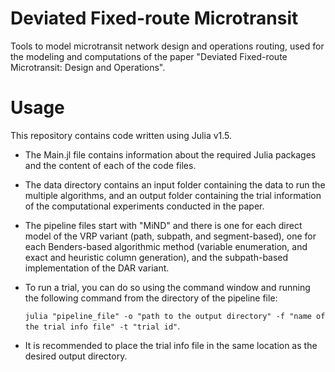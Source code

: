 # Deviated Fixed-route Microtransit
Tools to model microtransit network design and operations routing, used for the modeling and computations of the paper "Deviated Fixed-route Microtransit: Design and Operations".

# Usage
This repository contains code written using Julia v1.5.


- The Main.jl file contains information about the required Julia packages and the content of each of the code files.
- The data directory contains an input folder containing the data to run the multiple algorithms, and an output folder containing the trial information of the computational experiments conducted in the paper.
- The pipeline files start with "MiND" and there is one for each direct model of the VRP variant (path, subpath, and segment-based), one for each Benders-based algorithmic method (variable enumeration, and exact and heuristic column generation), and the subpath-based implementation of the DAR variant.
- To run a trial, you can do so using the command window and running the following command from the directory of the pipeline file: 
  
  `julia "pipeline_file" -o "path to the output directory" -f "name of the trial info file" -t "trial id"`.
- It is recommended to place the trial info file in the same location as the desired output directory.